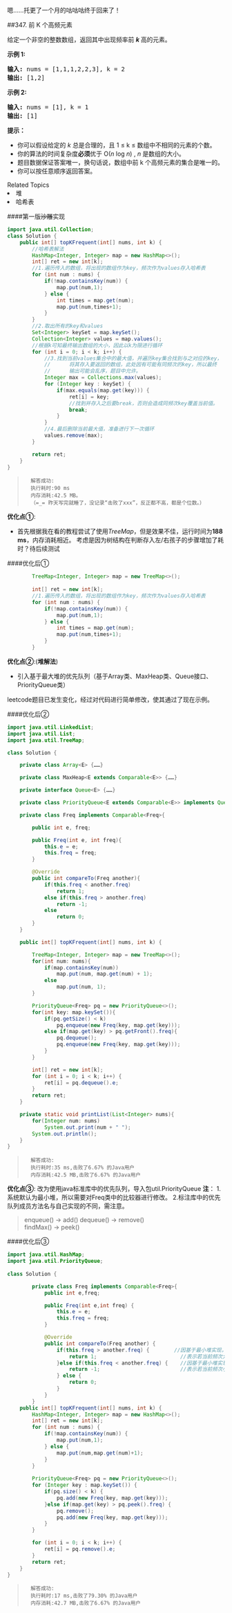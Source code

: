 嗯……托更了一个月的咕咕咕终于回来了！

##347. 前 K 个高频元素

<p>给定一个非空的整数数组，返回其中出现频率前&nbsp;<strong><em>k&nbsp;</em></strong>高的元素。</p>

<p><strong>示例 1:</strong></p>

<pre><strong>输入: </strong>nums = [1,1,1,2,2,3], k = 2
<strong>输出: </strong>[1,2]
</pre>

<p><strong>示例 2:</strong></p>

<pre><strong>输入: </strong>nums = [1], k = 1
<strong>输出: </strong>[1]</pre>


<p><strong>提示：</strong></p>

<ul>
	<li>你可以假设给定的&nbsp;<em>k&nbsp;</em>总是合理的，且 1 &le; k &le; 数组中不相同的元素的个数。</li>
	<li>你的算法的时间复杂度<strong>必须</strong>优于 O(<em>n</em> log <em>n</em>) ,&nbsp;<em>n&nbsp;</em>是数组的大小。</li>
	<li>题目数据保证答案唯一，换句话说，数组中前 k 个高频元素的集合是唯一的。</li>
	<li>你可以按任意顺序返回答案。</li>
</ul>
<div><div>Related Topics</div><div><li>堆</li><li>哈希表</li></div></div>

####第一版~~沙雕~~实现
```Java
import java.util.Collection;
class Solution {
    public int[] topKFrequent(int[] nums, int k) {
		//哈希表解法
		HashMap<Integer, Integer> map = new HashMap<>();
		int[] ret = new int[k];
		//1.遍历传入的数组，将出现的数组作为key，频次作为values存入哈希表
		for (int num : nums) {
			if(!map.containsKey(num)) {
				map.put(num,1);
			} else {
				int times = map.get(num);
				map.put(num,times+1);
			}
		}
		//2.取出所有的key和values
		Set<Integer> keySet = map.keySet();
		Collection<Integer> values = map.values();
		//根据k可知最终输出数组的大小，因此以k为限进行循环
		for (int i = 0; i < k; i++) {
			//3.找到当前values集合中的最大值，并遍历key集合找到与之对应的key，
			//		将其存入要返回的数组，此处因有可能有同频次的key，所以最终
			//		输出可能会乱序，题目中允许。
			Integer max = Collections.max(values);
			for (Integer key : keySet) {
				if(max.equals(map.get(key))) {
					ret[i] = key;
					//找到并存入之后要break，否则会造成同频次key覆盖当前值。
                    break;
				}
			}
			//4.最后删除当前最大值，准备进行下一次循环
			values.remove(max);
		}

		return ret;
	}
}
```

>		解答成功:
>		执行耗时:90 ms
>		内存消耗:42.5 MB。
>		（=_= 昨天写完就睡了，没记录“击败了xxx”，反正都不高，都是个位数。）

**优化点①**:
- 首先根据我在看的教程尝试了使用*TreeMap*，但是效果不佳，运行时间为**188 ms**，内存消耗相近。
	考虑是因为树结构在判断存入左/右孩子的步骤增加了耗时？待后续测试

####优化后①

```Java
		TreeMap<Integer, Integer> map = new TreeMap<>();
		
		int[] ret = new int[k];
		//1.遍历传入的数组，将出现的数组作为key，频次作为values存入哈希表
		for (int num : nums) {
			if(!map.containsKey(num)) {
				map.put(num,1);
			} else {
				int times = map.get(num);
				map.put(num,times+1);
			}
		}
```

**优化点②**:(**堆解法**)
- 引入基于最大堆的优先队列（基于Array类、MaxHeap类、Queue接口、PriorityQueue类）

leetcode题目已发生变化，经过对代码进行简单修改，使其通过了现在示例。

####优化后②

```Java
import java.util.LinkedList;
import java.util.List;
import java.util.TreeMap;

class Solution {

    private class Array<E> {……}

    private class MaxHeap<E extends Comparable<E>> {……}

    private interface Queue<E> {……}

    private class PriorityQueue<E extends Comparable<E>> implements Queue<E> {……}

    private class Freq implements Comparable<Freq>{

        public int e, freq;

        public Freq(int e, int freq){
            this.e = e;
            this.freq = freq;
        }

        @Override
        public int compareTo(Freq another){
            if(this.freq < another.freq)
                return 1;
            else if(this.freq > another.freq)
                return -1;
            else
                return 0;
        }
    }

    public int[] topKFrequent(int[] nums, int k) {

        TreeMap<Integer, Integer> map = new TreeMap<>();
        for(int num: nums){
            if(map.containsKey(num))
                map.put(num, map.get(num) + 1);
            else
                map.put(num, 1);
        }

        PriorityQueue<Freq> pq = new PriorityQueue<>();
        for(int key: map.keySet()){
            if(pq.getSize() < k)
                pq.enqueue(new Freq(key, map.get(key)));
            else if(map.get(key) > pq.getFront().freq){
                pq.dequeue();
                pq.enqueue(new Freq(key, map.get(key)));
            }
        }

        int[] ret = new int[k];
        for (int i = 0; i < k; i++) {
			ret[i] = pq.dequeue().e;
		}
		return ret;
    }

    private static void printList(List<Integer> nums){
        for(Integer num: nums)
            System.out.print(num + " ");
        System.out.println();
    }
}
```
>		解答成功:
>		执行耗时:35 ms,击败了6.67% 的Java用户
>		内存消耗:42.5 MB,击败了6.67% 的Java用户

**优化点③**:
改为使用java标准库中的优先队列，导入包util.PriorityQueue
**注**：
1.系统默认为最小堆，所以需要对Freq类中的比较器进行修改。
2.标注库中的优先队列成员方法名与自己实现的不同，需注意。

> enqueue() → add() 
> dequeue() → remove()  
> findMax() → peek()

####优化后③

```java
import java.util.HashMap;
import java.util.PriorityQueue;
	
class Solution {

		private class Freq implements Comparable<Freq>{
			public int e,freq;

			public Freq(int e,int freq) {
				this.e = e;
				this.freq = freq;
			}

			@Override
			public int compareTo(Freq another) {
				if(this.freq > another.freq) {		  //因基于最小堆实现，所以此处改为大于号
					return 1;						   	//表示若当前频次大于要比较的频次，则优先级高
				}else if(this.freq < another.freq) {	//因基于最小堆实现，所以此处改为小于号
					return -1;						  	//表示若当前频次小于要比较的频次，则优先级低
				} else {
					return 0;
				}
			}
		}
    public int[] topKFrequent(int[] nums, int k) {
		HashMap<Integer, Integer> map = new HashMap<>();
		int[] ret = new int[k];
		for (int num : nums) {
			if(!map.containsKey(num)) {
				map.put(num,1);
			} else {
				map.put(num,map.get(num)+1);
			}
		}
		
		PriorityQueue<Freq> pq = new PriorityQueue<>();
		for (Integer key : map.keySet()) {
			if(pq.size() < k) {
				pq.add(new Freq(key, map.get(key)));
			}else if(map.get(key) > pq.peek().freq) {
				pq.remove();
				pq.add(new Freq(key, map.get(key)));
			}
		}

		for (int i = 0; i < k; i++) {
			ret[i] = pq.remove().e;
		}
		return ret;
    }
}
```

>		解答成功:
>		执行耗时:17 ms,击败了79.30% 的Java用户
>		内存消耗:42.7 MB,击败了6.67% 的Java用户
